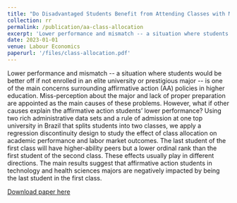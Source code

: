 ```yaml
---
title: "Do Disadvantaged Students Benefit from Attending Classes with More Skilled Colleagues? Evidence From a Top University in Brazil  (joint with Rodrigo Oliveira and Henrique Motte)"
collection: rr
permalink: /publication/aa-class-allocation
excerpt: 'Lower performance and mismatch -- a situation where students would be better off if not enrolled in an elite university or prestigious major -- is one of the main concerns surrounding affirmative action (AA) policies in higher education. Miss-perception about the major and lack of proper preparation are appointed as the main causes of these problems. However, what if other causes explain the affirmative action students’ lower performance? Using two rich administrative data sets and a rule of admission at one top university in Brazil that splits students into two classes, we apply a regression discontinuity design to study the effect of class allocation on academic performance and labor market outcomes. The last student of the first class will have higher-ability peers but a lower ordinal rank than the first student of the second class. These effects usually play in different directions. The main results suggest that affirmative action students in technology and health sciences majors are negatively impacted by being the last student in the first class.'
date: 2023-01-01
venue: Labour Economics
paperurl: '/files/class-allocation.pdf'
---
```

Lower performance and mismatch -- a situation where students would be better off if not enrolled in an elite university or prestigious major -- is one of the main concerns surrounding affirmative action (AA) policies in higher education. Miss-perception about the major and lack of proper preparation are appointed as the main causes of these problems. However, what if other causes explain the affirmative action students’ lower performance? Using two rich administrative data sets and a rule of admission at one top university in Brazil that splits students into two classes, we apply a regression discontinuity design to study the effect of class allocation on academic performance and labor market outcomes. The last student of the first class will have higher-ability peers but a lower ordinal rank than the first student of the second class. These effects usually play in different directions. The main results suggest that affirmative action students in technology and health sciences majors are negatively impacted by being the last student in the first class.

[Download paper here](/files/class-allocation.pdf)
